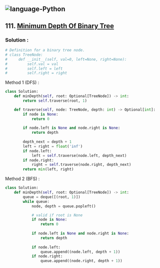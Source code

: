 ![language-Python](https://img.shields.io/badge/%20-Python-ffd43b?style=for-the-badge&logo=PYTHON)
---

## 111. [Minimum Depth Of Binary Tree](https://leetcode.com/problems/minimum-depth-of-binary-tree)

### Solution :

```python
# Definition for a binary tree node.
# class TreeNode:
#     def __init__(self, val=0, left=None, right=None):
#         self.val = val
#         self.left = left
#         self.right = right
```

Method 1 (DFS) :
```python
class Solution:
    def minDepth(self, root: Optional[TreeNode]) -> int:
        return self.traverse(root, 1)

    def traverse(self, node: TreeNode, depth: int) -> Optional[int]:
        if node is None:
            return 0
        
        if node.left is None and node.right is None:
            return depth
        
        depth_next = depth + 1
        left = right = float('inf')
        if node.left:
            left = self.traverse(node.left, depth_next)
        if node.right:
            right = self.traverse(node.right, depth_next)
        return min(left, right)
```

Method 2 (BFS) :
```python
class Solution:
    def minDepth(self, root: Optional[TreeNode]) -> int:
        queue = deque([(root, 1)])
        while queue:
            node, depth = queue.popleft()

            # valid if root is None
            if node is None:
                return 0
            
            if node.left is None and node.right is None:
                return depth
            
            if node.left:
                queue.append((node.left, depth + 1))
            if node.right:
                queue.append((node.right, depth + 1))
```
